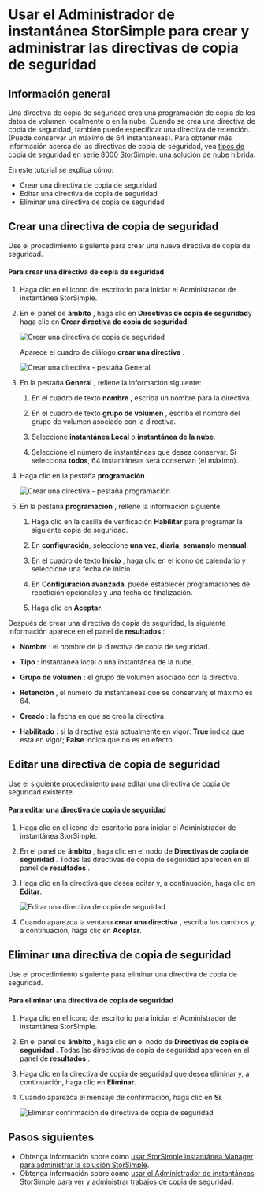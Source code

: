 <properties 
   pageTitle="Directivas de copia de seguridad de administrador de instantáneas StorSimple | Microsoft Azure"
   description="Describe cómo usar el complemento de MMC Administrador de instantáneas StorSimple para crear y administrar las directivas de copia de seguridad que controlan copias de seguridad programadas."
   services="storsimple"
   documentationCenter="NA"
   authors="SharS"
   manager="carmonm"
   editor="" />
<tags 
   ms.service="storsimple"
   ms.devlang="NA"
   ms.topic="article"
   ms.tgt_pltfrm="NA"
   ms.workload="TBD"
   ms.date="05/12/2016"
   ms.author="v-sharos" />

# <a name="use-storsimple-snapshot-manager-to-create-and-manage-backup-policies"></a>Usar el Administrador de instantánea StorSimple para crear y administrar las directivas de copia de seguridad

## <a name="overview"></a>Información general

Una directiva de copia de seguridad crea una programación de copia de los datos de volumen localmente o en la nube. Cuando se crea una directiva de copia de seguridad, también puede especificar una directiva de retención. (Puede conservar un máximo de 64 instantáneas). Para obtener más información acerca de las directivas de copia de seguridad, vea [tipos de copia de seguridad](storsimple-what-is-snapshot-manager.md#backup-type) en [serie 8000 StorSimple: una solución de nube híbrida](storsimple-overview.md).

En este tutorial se explica cómo:

- Crear una directiva de copia de seguridad 
- Editar una directiva de copia de seguridad 
- Eliminar una directiva de copia de seguridad 

## <a name="create-a-backup-policy"></a>Crear una directiva de copia de seguridad

Use el procedimiento siguiente para crear una nueva directiva de copia de seguridad.

#### <a name="to-create-a-backup-policy"></a>Para crear una directiva de copia de seguridad

1. Haga clic en el icono del escritorio para iniciar el Administrador de instantánea StorSimple.

2. En el panel de **ámbito** , haga clic en **Directivas de copia de seguridad**y haga clic en **Crear directiva de copia de seguridad**.

    ![Crear una directiva de copia de seguridad](./media/storsimple-snapshot-manager-manage-backup-policies/HCS_SSM_Create_BU_policy.png)

    Aparece el cuadro de diálogo **crear una directiva** . 

    ![Crear una directiva - pestaña General](./media/storsimple-snapshot-manager-manage-backup-policies/HCS_SSM_Create_policy_general.png)

3. En la pestaña **General** , rellene la información siguiente:

   1. En el cuadro de texto **nombre** , escriba un nombre para la directiva.

   2. En el cuadro de texto **grupo de volumen** , escriba el nombre del grupo de volumen asociado con la directiva.

   3. Seleccione **instantánea Local** o **instantánea de la nube**.

   4. Seleccione el número de instantáneas que desea conservar. Si selecciona **todos**, 64 instantáneas será conservan (el máximo). 

4. Haga clic en la pestaña **programación** .

    ![Crear una directiva - pestaña programación](./media/storsimple-snapshot-manager-manage-backup-policies/HCS_SSM_Create_policy_schedule.png)

5. En la pestaña **programación** , rellene la información siguiente: 

   1. Haga clic en la casilla de verificación **Habilitar** para programar la siguiente copia de seguridad.

   2. En **configuración**, seleccione **una vez**, **diaria**, **semanal**o **mensual**. 

   3. En el cuadro de texto **Inicio** , haga clic en el icono de calendario y seleccione una fecha de inicio.

   4. En **Configuración avanzada**, puede establecer programaciones de repetición opcionales y una fecha de finalización.

   5. Haga clic en **Aceptar**.

Después de crear una directiva de copia de seguridad, la siguiente información aparece en el panel de **resultados** :

- **Nombre** : el nombre de la directiva de copia de seguridad.

- **Tipo** : instantánea local o una instantánea de la nube.

- **Grupo de volumen** : el grupo de volumen asociado con la directiva.

- **Retención** , el número de instantáneas que se conservan; el máximo es 64.

- **Creado** : la fecha en que se creó la directiva.

- **Habilitado** : si la directiva está actualmente en vigor: **True** indica que está en vigor; **False** indica que no es en efecto. 

## <a name="edit-a-backup-policy"></a>Editar una directiva de copia de seguridad

Use el siguiente procedimiento para editar una directiva de copia de seguridad existente.

#### <a name="to-edit-a-backup-policy"></a>Para editar una directiva de copia de seguridad

1. Haga clic en el icono del escritorio para iniciar el Administrador de instantánea StorSimple. 

2. En el panel de **ámbito** , haga clic en el nodo de **Directivas de copia de seguridad** . Todas las directivas de copia de seguridad aparecen en el panel de **resultados** . 

3. Haga clic en la directiva que desea editar y, a continuación, haga clic en **Editar**. 

    ![Editar una directiva de copia de seguridad](./media/storsimple-snapshot-manager-manage-backup-policies/HCS_SSM_Edit_BU_policy.png) 

4. Cuando aparezca la ventana **crear una directiva** , escriba los cambios y, a continuación, haga clic en **Aceptar**. 

## <a name="delete-a-backup-policy"></a>Eliminar una directiva de copia de seguridad

Use el procedimiento siguiente para eliminar una directiva de copia de seguridad.

#### <a name="to-delete-a-backup-policy"></a>Para eliminar una directiva de copia de seguridad

1. Haga clic en el icono del escritorio para iniciar el Administrador de instantánea StorSimple. 

2. En el panel de **ámbito** , haga clic en el nodo de **Directivas de copia de seguridad** . Todas las directivas de copia de seguridad aparecen en el panel de **resultados** . 

3. Haga clic en la directiva de copia de seguridad que desea eliminar y, a continuación, haga clic en **Eliminar**.

4. Cuando aparezca el mensaje de confirmación, haga clic en **Sí**.

    ![Eliminar confirmación de directiva de copia de seguridad](./media/storsimple-snapshot-manager-manage-backup-policies/HCS_SSM_Delete_BU_policy.png)

## <a name="next-steps"></a>Pasos siguientes

- Obtenga información sobre cómo [usar StorSimple instantánea Manager para administrar la solución StorSimple](storsimple-snapshot-manager-admin.md).
- Obtenga información sobre cómo [usar el Administrador de instantáneas StorSimple para ver y administrar trabajos de copia de seguridad](storsimple-snapshot-manager-manage-backup-jobs.md).

